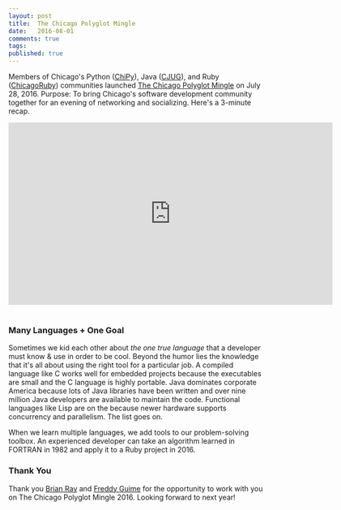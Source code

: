 ```yaml
---
layout: post
title:  The Chicago Polyglot Mingle
date:   2016-08-01
comments: true
tags: 
published: true
---
```

 
Members of Chicago's Python (<a href="http://chipy.org">ChiPy</a>), Java (<a href="http://cjug.org">CJUG</a>), and Ruby (<a href="http://chicagoruby.org">ChicagoRuby</a>) communities launched [The Chicago Polyglot Mingle](http://chicagopolyglot.com) on July 28, 2016. Purpose: To bring Chicago's software development community together for an evening of networking and socializing. Here's a 3-minute recap.

<div class="video-container">
<iframe width="640" height="360" src="https://www.youtube.com/embed/bVZh7HZnGew?rel=0&amp;showinfo=0" frameborder="0" title="Chicago Polyglot Mingle 2016" allowfullscreen></iframe>
</div>
<br/>

<!--more-->

### Many Languages + One Goal

Sometimes we kid each other about _the one true language_ that a developer must know & use in order to be cool. Beyond the humor lies the knowledge that it's all about using the right tool for a particular job. A compiled language like C works well for embedded projects because the executables are small and the C language is highly portable. Java dominates corporate America because lots of Java libraries have been written and over nine million Java developers are available to maintain the code. Functional languages like Lisp are on the because newer hardware supports concurrency and parallelism. The list goes on.

When we learn multiple languages, we add tools to our problem-solving toolbox. An experienced developer can take an algorithm learned in FORTRAN in 1982 and apply it to a Ruby project in 2016. 

### Thank You

Thank you [Brian Ray](https://twitter.com/brianray) and [Freddy Guime](https://twitter.com/fguime) for the opportunity to work with you on The Chicago Polyglot Mingle 2016. Looking forward to next year!


 
